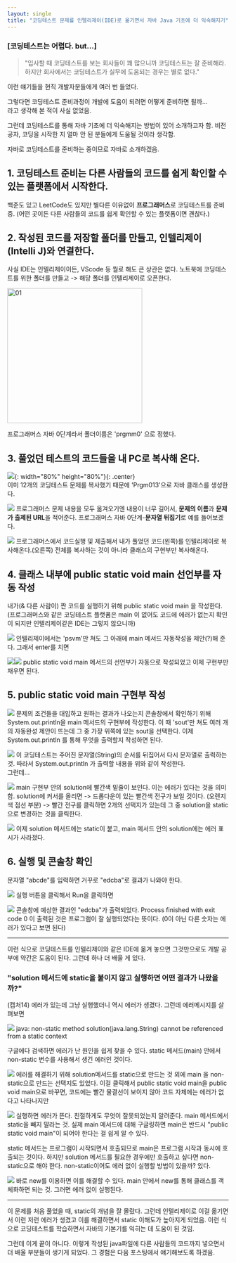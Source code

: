 ```yaml
---
layout: single
title: "코딩테스트 문제를 인텔리제이(IDE)로 옮기면서 자바 Java 기초에 더 익숙해지기"
---
```


### [코딩테스트는 어렵다. but...]
> "입사할 때 코딩테스트를 보는 회사들이 꽤 많으니까 코딩테스트는 잘 준비해라.  
> 하지만 회사에서는 코딩테스트가 실무에 도움되는 경우는 별로 없다."  

이런 얘기들을 현직 개발자분들에게 여러 번 들었다.  
  
그렇다면 코딩테스트 준비과정이 개발에 도움이 되려면 어떻게 준비하면 될까...  
라고 생각해 본 적이 사실 없었음.  
  
그런데 코딩테스트를 통해 자바 기초에 더 익숙해지는 방법이 있어 소개하고자 함. 비전공자, 코딩을 시작한 지 얼마 안 된 분들에게 도움될 것이라 생각함.  
  
자바로 코딩테스트를 준비하는 중이므로 자바로 소개하겠음.  
  
## 1. 코딩테스트 준비는 다른 사람들의 코드를 쉽게 확인할 수 있는 플랫폼에서 시작한다.
백준도 있고 LeetCode도 있지만 별다른 이유없이 **프로그래머스**로 코딩테스트를 준비 중. (어떤 곳이든 다른 사람들의 코드를 쉽게 확인할 수 있는 플랫폼이면 괜찮다.)  

## 2. 작성된 코드를 저장할 폴더를 만들고, 인텔리제이(Intelli J)와 연결한다.
사실 IDE는 인텔리제이이든, VScode 등 뭘로 해도 큰 상관은 없다. 노트북에 코딩테스트를 위한 폴더를 만들고 -> 해당 폴더를 인텔리제이로 오픈한다.  
  
<img width="307" alt="01" src="https://user-images.githubusercontent.com/101033614/207569642-fe345764-a62d-4281-89c0-90dff95bcb0e.png">  
  
프로그래머스 자바 0단계라서 폴더이름은 'prgmm0' 으로 정했다.  
  
  
## 3. 풀었던 테스트의 코드들을 내 PC로 복사해 온다.
  
![](2022-12-13-17-06-43.png){: width="80%" height="80%"}{: .center}  
이미 12개의 코딩테스트 문제를 복사했기 때문에 'Prgm013'으로 자바 클래스를 생성한다.  
  

![](2022-12-13-17-08-10.png)
프로그래머스 문제 내용을 모두 옮겨오기엔 내용이 너무 길어서, **문제의 이름**과 **문제가 출제된 URL**을 적어준다. 프로그래머스 자바 0단계-**문자열 뒤집기**로 예를 들어보겠다.  
  

![](2022-12-13-17-10-50.png)
프로그래머스에서 코드실행 및 제출해서 내가 풀었던 코드(왼쪽)를 인텔리제이로 복사해온다.(오른쪽) 전체를 복사하는 것이 아니라 클래스의 구현부만 복사해온다.  
  

## 4. 클래스 내부에 public static void main 선언부를 자동 작성
내가(& 다른 사람이) 짠 코드를 실행하기 위해 public static void main 을 작성한다.
(프로그래머스와 같은 코딩테스트 플랫폼은 main 이 없어도 코드에 에러가 없는지 확인이 되지만
인텔리제이같은 IDE는 그렇지 않으니까)
  
![](2022-12-14-17-19-04.png)
인텔리제이에서는 'psvm'만 쳐도 그 아래에 main 메서드 자동작성을 제안(?)해 준다.
그래서 enter를 치면  
  
![](2022-12-14-17-20-33.png)![](2022-12-14-17-23-12.png)
public static void main 메서드의 선언부가 자동으로 작성되었고 이제 구현부만 채우면 된다.  
  
## 5. public static void main 구현부 작성 
  
![](2022-12-14-17-25-02.png)
문제의 조건들을 대입하고 원하는 결과가 나오는지 콘솔창에서 확인하기 위해 System.out.println을 main 메서드의 구현부에 작성한다. 이 때 'sout'만 쳐도 여러 개의 자동완성 제안이 뜨는데 그 중 가장 위쪽에 있는 sout을 선택한다. 이제 System.out.println 를 통해 무엇을 출력할지 작성하면 된다.  
  
  
![](2022-12-14-17-29-38.png)
이 코딩테스트는 주어진 문자열(String)의 순서를 뒤집어서 다시 문자열로 출력하는 것. 따라서 System.out.println 가 출력할 내용을 위와 같이 작성한다.  
그런데...  
  

![](2022-12-14-17-30-21.png)
main 구현부 안의 solution에 빨간색 밑줄이 보인다. 이는 에러가 있다는 것을 의미함. solution에 커서를 올리면 -> 드롭다운이 있는 빨간색 전구가 보일 것이다. (오렌지색 점선 부분) -> 빨간 전구를 클릭하면 2개의 선택지가 있는데 그 중 solution을 static으로 변경하는 것을 클릭한다.  
  

![](2022-12-14-17-31-12.png)
이제 solution 메서드에는 static이 붙고, main 메서드 안의 solution에는 에러 표시가 사라졌다.  
  
  
## 6. 실행 및 콘솔창 확인
문자열 "abcde"를 입력하면 거꾸로 "edcba"로 결과가 나와야 한다.  
  

![](2022-12-14-17-31-50.png)
실행 버튼을 클릭해서 Run을 클릭하면  
  
  
![](2022-12-14-17-32-26.png)
콘솔창에 예상한 결과인 "edcba"가 출력되었다. Process finished with exit code 0 이 출력된 것은
프로그램이 잘 실행되었다는 뜻이다. (0이 아닌 다른 숫자는 에러가 있다고 보면 된다)  
  

-----
  
이런 식으로 코딩테스트를 인텔리제이와 같은 IDE에 옮겨 놓으면 그것만으로도 개발 공부에 약간은 도움이 된다. 그런데 하나 더 배울 게 있다.

### "solution 메서드에 static을 붙이지 않고 실행하면 어떤 결과가 나왔을까?"
  
(캡처14)
에러가 있는데 그냥 실행했더니 역시 에러가 생겼다. 그런데 에러메시지를 살펴보면  
  
  ![](2022-12-14-17-37-46.png)
java: non-static method solution(java.lang.String) cannot be referenced from a static context
  
구글에다 검색하면 에러가 난 원인을 쉽게 찾을 수 있다. static 메서드(main) 안에서 non-static 변수를 사용해서 생긴 에러인 것이다.  
  
  
![](2022-12-14-17-42-12.png)
에러를 해결하기 위해 solution메서드를 static으로 만드는 것 외에 main 을 non-static으로 만드는 선택지도 있었다. 이걸 클릭해서 public static void main을 public void main으로 바꾸면, 코드에는 빨간 물결선이 보이지 않아 코드 자체에는 에러가 없다고 나타나지만
  

![](2022-12-14-18-45-54.png)
실행하면 에러가 뜬다. 친절하게도 무엇이 잘못되었는지 알려준다. main 메서드에서 static을 빼지 말라는 것. 실제 main 메서드에 대해 구글링하면 main은 반드시 "public static void main"이 되어야 한다는 걸 쉽게 알 수 있다.  

static 메서드는 프로그램이 시작되면서 호출되므로 main은 프로그램 시작과 동시에 호출되는 것이다. 하지만 solution 메서드를 필요한 경우에만 호출하고 싶다면 non-static으로 해야 한다. non-static이어도 에러 없이 실행할 방법이 있을까? 있다.  
  

![](2022-12-14-17-44-30.png)
바로 new를 이용하면 이를 해결할 수 있다. main 안에서 new를 통해 클래스를 객체화하면 되는 것. 그러면 에러 없이 실행된다.  
  
-----
  
이 문제를 처음 풀었을 때, static의 개념을 잘 몰랐다. 그런데 인텔리제이로 이걸 옮기면서 이런 저런 에러가 생겼고 이를 해결하면서 static 이해도가 높아지게 되었음. 이런 식으로 코딩테스트를 학습하면서 자바의 기본기를 익히는 데 도움이 된 것임.  
  
    
그런데 이게 끝이 아니다. 이렇게 작성된 java파일에 다른 사람들의 코드까지 넣으면서 더 배울 부분들이 생기게 되었다. 그 경험은 다음 포스팅에서 얘기해보도록 하겠음.  
  